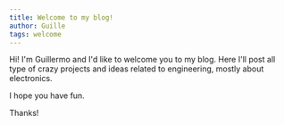 ```yaml
---
title: Welcome to my blog!
author: Guille
tags: welcome
---
```


Hi! I'm Guillermo and I'd like to welcome you to my blog. Here I'll post all type of crazy projects and ideas related to engineering, mostly about electronics.

I hope you have fun.

Thanks!
